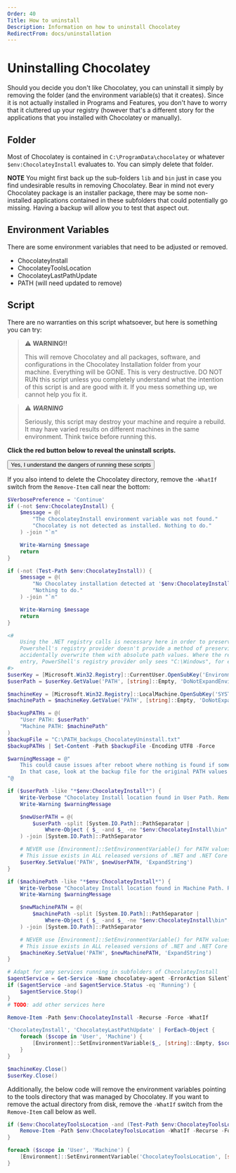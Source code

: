 ```yaml
---
Order: 40
Title: How to uninstall
Description: Information on how to uninstall Chocolatey
RedirectFrom: docs/uninstallation
---
```


# Uninstalling Chocolatey

Should you decide you don't like Chocolatey, you can uninstall it simply by removing the folder (and the environment variable(s) that it creates).  Since it is not actually installed in Programs and Features, you don't have to worry that it cluttered up your registry (however that's a different story for the applications that you installed with Chocolatey or manually).

## Folder
Most of Chocolatey is contained in `C:\ProgramData\chocolatey` or whatever `$env:ChocolateyInstall` evaluates to. You can simply delete that folder.

**NOTE** You might first back up the sub-folders `lib` and `bin` just in case you find undesirable results in removing Chocolatey. Bear in mind not every Chocolatey package is an installer package, there may be some non-installed applications contained in these subfolders that could potentially go missing. Having a backup will allow you to test that aspect out.

## Environment Variables
There are some environment variables that need to be adjusted or removed.

* ChocolateyInstall
* ChocolateyToolsLocation
* ChocolateyLastPathUpdate
* PATH (will need updated to remove)

## Script
There are no warranties on this script whatsoever, but here is something you can try:

> ⚠️ **WARNING!!**
>
> This will remove Chocolatey and all packages, software, and configurations in the Chocolatey Installation folder from your machine. Everything will be GONE. This is very destructive. DO NOT RUN this script unless you completely understand what the intention of this script is and are good with it. If you mess something up, we cannot help you fix it.

> ⚠️ ***WARNING***
>
> Seriously, this script may destroy your machine and require a rebuild. It may have varied results on different machines in the same environment. Think twice before running this.

<p class="text-danger"><strong>Click the red button below to reveal the uninstall scripts.</strong></p>
<button class="btn btn-danger btn-collapse collapsed" type="button" data-toggle="collapse" data-target="#uninstallScripts" aria-expanded="false" aria-controls="uninstallScripts">Yes, I understand the dangers of running these scripts</button>
<div id="uninstallScripts" class="collapse">
<div class="pt-3">

If you also intend to delete the Chocolatey directory, remove the `-WhatIf` switch from the `Remove-Item` call near the bottom:

~~~powershell
$VerbosePreference = 'Continue'
if (-not $env:ChocolateyInstall) {
    $message = @(
        "The ChocolateyInstall environment variable was not found."
        "Chocolatey is not detected as installed. Nothing to do."
    ) -join "`n"

    Write-Warning $message
    return
}

if (-not (Test-Path $env:ChocolateyInstall)) {
    $message = @(
        "No Chocolatey installation detected at '$env:ChocolateyInstall'."
        "Nothing to do."
    ) -join "`n"

    Write-Warning $message
    return
}

<#
    Using the .NET registry calls is necessary here in order to preserve environment variables embedded in PATH values;
    Powershell's registry provider doesn't provide a method of preserving variable references, and we don't want to
    accidentally overwrite them with absolute path values. Where the registry allows us to see "%SystemRoot%" in a PATH
    entry, PowerShell's registry provider only sees "C:\Windows", for example.
#>
$userKey = [Microsoft.Win32.Registry]::CurrentUser.OpenSubKey('Environment')
$userPath = $userKey.GetValue('PATH', [string]::Empty, 'DoNotExpandEnvironmentNames').ToString()

$machineKey = [Microsoft.Win32.Registry]::LocalMachine.OpenSubKey('SYSTEM\ControlSet001\Control\Session Manager\Environment\')
$machinePath = $machineKey.GetValue('PATH', [string]::Empty, 'DoNotExpandEnvironmentNames').ToString()

$backupPATHs = @(
    "User PATH: $userPath"
    "Machine PATH: $machinePath"
)
$backupFile = "C:\PATH_backups_ChocolateyUninstall.txt"
$backupPATHs | Set-Content -Path $backupFile -Encoding UTF8 -Force

$warningMessage = @"
    This could cause issues after reboot where nothing is found if something goes wrong.
    In that case, look at the backup file for the original PATH values in '$backupFile'.
"@

if ($userPath -like "*$env:ChocolateyInstall*") {
    Write-Verbose "Chocolatey Install location found in User Path. Removing..."
    Write-Warning $warningMessage

    $newUserPATH = @(
        $userPath -split [System.IO.Path]::PathSeparator |
            Where-Object { $_ -and $_ -ne "$env:ChocolateyInstall\bin" }
    ) -join [System.IO.Path]::PathSeparator

    # NEVER use [Environment]::SetEnvironmentVariable() for PATH values; see https://github.com/dotnet/corefx/issues/36449
    # This issue exists in ALL released versions of .NET and .NET Core as of 12/19/2019
    $userKey.SetValue('PATH', $newUserPATH, 'ExpandString')
}

if ($machinePath -like "*$env:ChocolateyInstall*") {
    Write-Verbose "Chocolatey Install location found in Machine Path. Removing..."
    Write-Warning $warningMessage

    $newMachinePATH = @(
        $machinePath -split [System.IO.Path]::PathSeparator |
            Where-Object { $_ -and $_ -ne "$env:ChocolateyInstall\bin" }
    ) -join [System.IO.Path]::PathSeparator

    # NEVER use [Environment]::SetEnvironmentVariable() for PATH values; see https://github.com/dotnet/corefx/issues/36449
    # This issue exists in ALL released versions of .NET and .NET Core as of 12/19/2019
    $machineKey.SetValue('PATH', $newMachinePATH, 'ExpandString')
}

# Adapt for any services running in subfolders of ChocolateyInstall
$agentService = Get-Service -Name chocolatey-agent -ErrorAction SilentlyContinue
if ($agentService -and $agentService.Status -eq 'Running') {
    $agentService.Stop()
}
# TODO: add other services here

Remove-Item -Path $env:ChocolateyInstall -Recurse -Force -WhatIf

'ChocolateyInstall', 'ChocolateyLastPathUpdate' | ForEach-Object {
    foreach ($scope in 'User', 'Machine') {
        [Environment]::SetEnvironmentVariable($_, [string]::Empty, $scope)
    }
}

$machineKey.Close()
$userKey.Close()
~~~

Additionally, the below code will remove the environment variables pointing to the tools directory that was managed by Chocolatey.
If you want to remove the actual directory from disk, remove the `-WhatIf` switch from the `Remove-Item` call below as well.

~~~powershell
if ($env:ChocolateyToolsLocation -and (Test-Path $env:ChocolateyToolsLocation)) {
    Remove-Item -Path $env:ChocolateyToolsLocation -WhatIf -Recurse -Force
}

foreach ($scope in 'User', 'Machine') {
    [Environment]::SetEnvironmentVariable('ChocolateyToolsLocation', [string]::Empty, $scope)
}
~~~
</div>
</div>